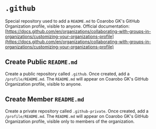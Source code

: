 # `.github`

Special repository used to add a `README.md` to Coarobo GK's GitHub Organization profile, visible to anyone.
Official documentation: [https://docs.github.com/en/organizations/collaborating-with-groups-in-organizations/customizing-your-organizations-profile](https://docs.github.com/en/organizations/collaborating-with-groups-in-organizations/customizing-your-organizations-profile)

## Create Public `README.md`

Create a public repository called `.github`.
Once created, add a `/profile/README.md`.
The `README.md` will appear on Coarobo GK's GitHub Organization profile, visible to anyone.

## Create Member `README.md`

Create a private repository called `.github-private`.
Once created, add a `/profile/README.md`.
The `README.md` will appear on Coarobo GK's GitHub Organization profile, visible only to members of the organization.